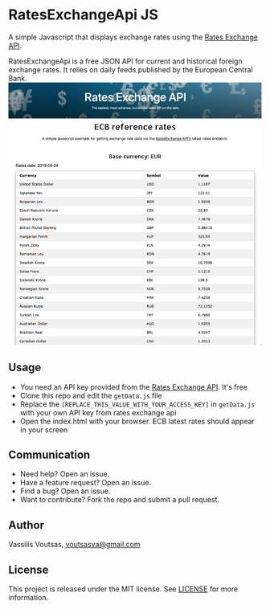 # RatesExchangeApi JS

A simple Javascript that displays exchange rates using the [Rates Exchange API](https://ratesexchange.eu).

RatesExchangeApi is a free JSON API for current and historical foreign exchange rates. It relies on daily feeds published by the European Central Bank.
![Demo](assets/Demo.png)

## Usage
- You need an API key provided from the [Rates Exchange API](https://ratesexchange.eu/). It's free
- Clone this repo and edit the `getData.js` file
- Replace the `[REPLACE_THIS_VALUE_WITH_YOUR_ACCESS_KEY]` in `getData.js` with your own API key from rates exchange api
- Open the index.html with your browser. ECB latest rates should appear in your screen

## Communication

- Need help? Open an issue.
- Have a feature request? Open an issue.
- Find a bug? Open an issue.
- Want to contribute? Fork the repo and submit a pull request.

## Author

Vassilis Voutsas, voutsasva@gmail.com

## License

This project is released under the MIT license. See [LICENSE](https://github.com/voutsasva/RatesExchangeApi-JS/blob/master/LICENSE) for more information.
